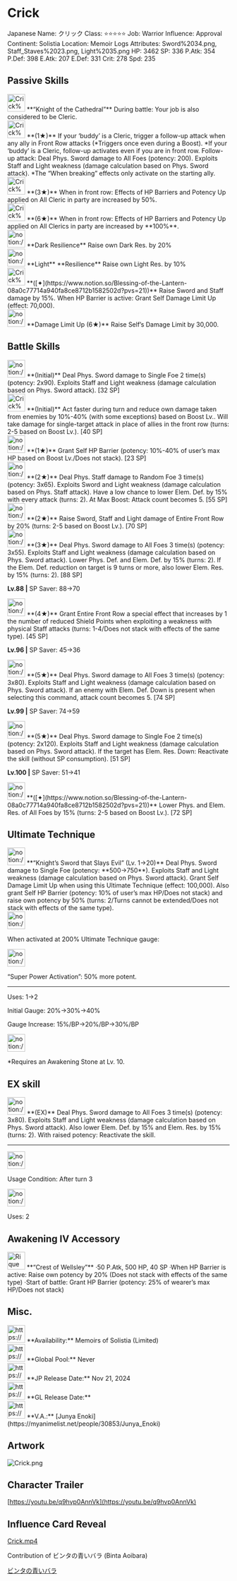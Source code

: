 # Crick

Japanese Name: クリック
Class: ⭐️⭐️⭐️⭐️⭐️
Job: Warrior
Influence: Approval
Continent: Solistia
Location: Memoir Logs
Attributes: Sword%2034.png, Staff_Staves%2023.png, Light%2035.png
HP: 3462
SP: 336
P.Atk: 354
P.Def: 398
E.Atk: 207
E.Def: 331
Crit: 278
Spd: 235

## Passive Skills

<aside>
<img src="Crick%20144ebbc653968005a075dc679f5ec4ad/Knight_of_the_Cathedral.jpg" alt="Crick%20144ebbc653968005a075dc679f5ec4ad/Knight_of_the_Cathedral.jpg" width="40px" /> **“Knight of the Cathedral”**
During battle: Your job is also considered to be Cleric.

</aside>

<aside>
<img src="Crick%20144ebbc653968005a075dc679f5ec4ad/Jump_Follow-up_Attack.png" alt="Crick%20144ebbc653968005a075dc679f5ec4ad/Jump_Follow-up_Attack.png" width="40px" /> **(1★)**
If your ‘buddy’ is a Cleric, trigger a follow-up attack when any ally in Front Row attacks (*Triggers once even during a Boost). *If your ‘buddy’ is a Cleric, follow-up activates even if you are in front row. 
Follow-up attack: Deal Phys. Sword damage to All Foes (potency: 200). Exploits Staff and Light weakness (damage calculation based on Phys. Sword attack).
*The “When breaking” effects only activate on the starting ally.

</aside>

<aside>
<img src="Crick%20144ebbc653968005a075dc679f5ec4ad/Barrier_Potency_Up.jpg" alt="Crick%20144ebbc653968005a075dc679f5ec4ad/Barrier_Potency_Up.jpg" width="40px" /> **(3★)**
When in front row: Effects of HP Barriers and Potency Up applied on All Cleric in party are increased by 50%.

<aside>
<img src="Crick%20144ebbc653968005a075dc679f5ec4ad/Barrier_Potency_Up%201.jpg" alt="Crick%20144ebbc653968005a075dc679f5ec4ad/Barrier_Potency_Up%201.jpg" width="40px" /> **(6★)**
When in front row: Effects of HP Barriers and Potency Up applied on All Clerics in party are increased by **100%**.

</aside>

</aside>

<aside>
<img src="notion://custom_emoji/2482af5e-3bb7-4af8-a110-df4150e44521/12bebbc6-5396-808d-949b-007ad5a768bb" alt="notion://custom_emoji/2482af5e-3bb7-4af8-a110-df4150e44521/12bebbc6-5396-808d-949b-007ad5a768bb" width="40px" /> **Dark Resilience**
Raise own Dark Res. by 20%

</aside>

<aside>
<img src="notion://custom_emoji/2482af5e-3bb7-4af8-a110-df4150e44521/12bebbc6-5396-807d-91cf-007a354b5dbe" alt="notion://custom_emoji/2482af5e-3bb7-4af8-a110-df4150e44521/12bebbc6-5396-807d-91cf-007a354b5dbe" width="40px" /> **Light** **Resilience**
Raise own Light Res. by 10%

</aside>

<aside>
<img src="Crick%20144ebbc653968005a075dc679f5ec4ad/SwordStaff_Augment.jpg" alt="Crick%20144ebbc653968005a075dc679f5ec4ad/SwordStaff_Augment.jpg" width="40px" /> **([✦](https://www.notion.so/Blessing-of-the-Lantern-08a0c77714a940fa8ce8712b1582502d?pvs=21))**
Raise Sword and Staff damage by 15%. When HP Barrier is active: Grant Self Damage Limit Up (effect: 70,000).

</aside>

<aside>
<img src="notion://custom_emoji/2482af5e-3bb7-4af8-a110-df4150e44521/17debbc6-5396-80a6-933a-007af3a7f551" alt="notion://custom_emoji/2482af5e-3bb7-4af8-a110-df4150e44521/17debbc6-5396-80a6-933a-007af3a7f551" width="40px" /> **Damage Limit Up (6★)**
Raise Self’s Damage Limit by 30,000.

</aside>

## Battle Skills

<aside>
<img src="notion://custom_emoji/2482af5e-3bb7-4af8-a110-df4150e44521/12bebbc6-5396-809a-94f6-007af4b7dcdf" alt="notion://custom_emoji/2482af5e-3bb7-4af8-a110-df4150e44521/12bebbc6-5396-809a-94f6-007af4b7dcdf" width="40px" /> **(Initial)**
Deal Phys. Sword damage to Single Foe 2 time(s) (potency: 2x90). Exploits Staff and Light weakness (damage calculation based on Phys. Sword attack). [32 SP]

</aside>

<aside>
<img src="Crick%20144ebbc653968005a075dc679f5ec4ad/Cover.png" alt="Crick%20144ebbc653968005a075dc679f5ec4ad/Cover.png" width="40px" /> **(Initial)**
Act faster during turn and reduce own damage taken from enemies by 10%-40% (with some exceptions) based on Boost Lv.. Will take damage for single-target attack in place of allies in the front row (turns: 2-5 based on Boost Lv.). [40 SP]

</aside>

<aside>
<img src="notion://custom_emoji/2482af5e-3bb7-4af8-a110-df4150e44521/12bebbc6-5396-8014-9f03-007a5f80e26e" alt="notion://custom_emoji/2482af5e-3bb7-4af8-a110-df4150e44521/12bebbc6-5396-8014-9f03-007a5f80e26e" width="40px" /> **(1★)**
Grant Self HP Barrier (potency: 10%-40% of user’s max HP based on Boost Lv./Does not stack). [23 SP]

</aside>

<aside>
<img src="notion://custom_emoji/2482af5e-3bb7-4af8-a110-df4150e44521/12bebbc6-5396-80a6-92b0-007aef763765" alt="notion://custom_emoji/2482af5e-3bb7-4af8-a110-df4150e44521/12bebbc6-5396-80a6-92b0-007aef763765" width="40px" /> **(2★)**
Deal Phys. Staff damage to Random Foe 3 time(s) (potency: 3x65). Exploits Sword and Light weakness (damage calculation based on Phys. Staff attack). Have a low chance to lower Elem. Def. by 15% with every attack (turns: 2). At Max Boost: Attack count becomes 5. [55 SP]

</aside>

<aside>
<img src="notion://custom_emoji/2482af5e-3bb7-4af8-a110-df4150e44521/12bebbc6-5396-80f9-b38d-007a8e50835c" alt="notion://custom_emoji/2482af5e-3bb7-4af8-a110-df4150e44521/12bebbc6-5396-80f9-b38d-007a8e50835c" width="40px" /> **(2★)**
Raise Sword, Staff and Light damage of Entire Front Row by 20% (turns: 2-5 based on Boost Lv.). [70 SP]

</aside>

<aside>
<img src="notion://custom_emoji/2482af5e-3bb7-4af8-a110-df4150e44521/12bebbc6-5396-809a-94f6-007af4b7dcdf" alt="notion://custom_emoji/2482af5e-3bb7-4af8-a110-df4150e44521/12bebbc6-5396-809a-94f6-007af4b7dcdf" width="40px" /> **(3★)**
Deal Phys. Sword damage to All Foes 3 time(s) (potency: 3x55). Exploits Staff and Light weakness (damage calculation based on Phys. Sword attack). Lower Phys. Def. and Elem. Def. by 15% (turns: 2). If the Elem. Def. reduction on target is 9 turns or more, also lower Elem. Res. by 15% (turns: 2). [88 SP]

**Lv.88 |** SP Saver: 88→70

</aside>

<aside>
<img src="notion://custom_emoji/2482af5e-3bb7-4af8-a110-df4150e44521/12bebbc6-5396-80f9-b38d-007a8e50835c" alt="notion://custom_emoji/2482af5e-3bb7-4af8-a110-df4150e44521/12bebbc6-5396-80f9-b38d-007a8e50835c" width="40px" /> **(4★)**
Grant Entire Front Row a special effect that increases by 1 the number of reduced Shield Points when exploiting a weakness with physical Staff attacks (turns: 1-4/Does not stack with effects of the same type). [45 SP]

**Lv.96 |** SP Saver: 45→36

</aside>

<aside>
<img src="notion://custom_emoji/2482af5e-3bb7-4af8-a110-df4150e44521/12bebbc6-5396-809a-94f6-007af4b7dcdf" alt="notion://custom_emoji/2482af5e-3bb7-4af8-a110-df4150e44521/12bebbc6-5396-809a-94f6-007af4b7dcdf" width="40px" /> **(5★)**
Deal Phys. Sword damage to All Foes 3 time(s) (potency: 3x80). Exploits Staff and Light weakness (damage calculation based on Phys. Sword attack). If an enemy with Elem. Def. Down is present when selecting this command, attack count becomes 5. [74 SP]

**Lv.99 |** SP Saver: 74→59

</aside>

<aside>
<img src="notion://custom_emoji/2482af5e-3bb7-4af8-a110-df4150e44521/12bebbc6-5396-809a-94f6-007af4b7dcdf" alt="notion://custom_emoji/2482af5e-3bb7-4af8-a110-df4150e44521/12bebbc6-5396-809a-94f6-007af4b7dcdf" width="40px" /> **(5★)**
Deal Phys. Sword damage to Single Foe 2 time(s) (potency: 2x120). Exploits Staff and Light weakness (damage calculation based on Phys. Sword attack). If the target has Elem. Res. Down: Reactivate the skill (without SP consumption). [51 SP]

**Lv.100 |** SP Saver: 51→41

</aside>

<aside>
<img src="notion://custom_emoji/2482af5e-3bb7-4af8-a110-df4150e44521/12bebbc6-5396-80fa-8d81-007a9ef1d9b2" alt="notion://custom_emoji/2482af5e-3bb7-4af8-a110-df4150e44521/12bebbc6-5396-80fa-8d81-007a9ef1d9b2" width="40px" /> **([✦](https://www.notion.so/Blessing-of-the-Lantern-08a0c77714a940fa8ce8712b1582502d?pvs=21))**
Lower Phys. and Elem. Res. of All Foes by 15% (turns: 2-5 based on Boost Lv.). [72 SP]

</aside>

## Ultimate Technique

<aside>
<img src="notion://custom_emoji/2482af5e-3bb7-4af8-a110-df4150e44521/12bebbc6-5396-809a-94f6-007af4b7dcdf" alt="notion://custom_emoji/2482af5e-3bb7-4af8-a110-df4150e44521/12bebbc6-5396-809a-94f6-007af4b7dcdf" width="40px" /> **“Knight’s Sword that Slays Evil” (Lv. 1→20)**
Deal Phys. Sword damage to Single Foe (potency: **500→750**). Exploits Staff and Light weakness (damage calculation based on Phys. Sword attack). Grant Self Damage Limit Up when using this Ultimate Technique (effect: 100,000). Also grant Self HP Barrier (potency: 10% of user’s max HP/Does not stack) and raise own potency by 50% (turns: 2/Turns cannot be extended/Does not stack with effects of the same type).

<aside>
<img src="notion://custom_emoji/2482af5e-3bb7-4af8-a110-df4150e44521/137ebbc6-5396-80a2-a199-007a067e9993" alt="notion://custom_emoji/2482af5e-3bb7-4af8-a110-df4150e44521/137ebbc6-5396-80a2-a199-007a067e9993" width="40px" />

When activated at 200% Ultimate Technique gauge:

<aside>
<img src="notion://custom_emoji/2482af5e-3bb7-4af8-a110-df4150e44521/193ebbc6-5396-8035-8eea-007a52e85f9d" alt="notion://custom_emoji/2482af5e-3bb7-4af8-a110-df4150e44521/193ebbc6-5396-8035-8eea-007a52e85f9d" width="40px" />

“Super Power Activation”: 50% more potent.

</aside>

</aside>

---

Uses:
1→2

Initial Gauge:
20%→30%→40%

Gauge Increase:
15%/BP→20%/BP→30%/BP

<aside>
<img src="notion://custom_emoji/2482af5e-3bb7-4af8-a110-df4150e44521/182ebbc6-5396-80af-9978-007ac248795b" alt="notion://custom_emoji/2482af5e-3bb7-4af8-a110-df4150e44521/182ebbc6-5396-80af-9978-007ac248795b" width="40px" />

*Requires an Awakening Stone at Lv. 10.

</aside>

</aside>

## EX skill

<aside>
<img src="notion://custom_emoji/2482af5e-3bb7-4af8-a110-df4150e44521/12bebbc6-5396-809a-94f6-007af4b7dcdf" alt="notion://custom_emoji/2482af5e-3bb7-4af8-a110-df4150e44521/12bebbc6-5396-809a-94f6-007af4b7dcdf" width="40px" /> **(EX)**
Deal Phys. Sword damage to All Foes 3 time(s) (potency: 3x80). Exploits Staff and Light weakness (damage calculation based on Phys. Sword attack). Also lower Elem. Def. by 15% and Elem. Res. by 15% (turns: 2). With raised potency: Reactivate the skill.

---

<aside>
<img src="notion://custom_emoji/2482af5e-3bb7-4af8-a110-df4150e44521/137ebbc6-5396-802c-b9bc-007a54884b6f" alt="notion://custom_emoji/2482af5e-3bb7-4af8-a110-df4150e44521/137ebbc6-5396-802c-b9bc-007a54884b6f" width="40px" />

Usage Condition: After turn 3

</aside>

<aside>
<img src="notion://custom_emoji/2482af5e-3bb7-4af8-a110-df4150e44521/137ebbc6-5396-80ba-9f36-007a936447ac" alt="notion://custom_emoji/2482af5e-3bb7-4af8-a110-df4150e44521/137ebbc6-5396-80ba-9f36-007a936447ac" width="40px" />

Uses: 2

</aside>

</aside>

## Awakening IV Accessory

<aside>
<img src="Rique%2003cb41beb766464083f85e40d3bfaf82/Awakening_IV.png" alt="Rique%2003cb41beb766464083f85e40d3bfaf82/Awakening_IV.png" width="40px" /> **“Crest of Wellsley”**
·50 P.Atk, 500 HP, 40 SP
·When HP Barrier is active: Raise own potency by 20% (Does not stack with effects of the same type)
·Start of battle: Grant HP Barrier (potency: 25% of wearer’s max HP/Does not stack)

</aside>

## Misc.

<aside>
<img src="https://www.notion.so/icons/gift_gray.svg" alt="https://www.notion.so/icons/gift_gray.svg" width="40px" /> **Availability:** Memoirs of Solistia (Limited)

</aside>

<aside>
<img src="https://www.notion.so/icons/globe_gray.svg" alt="https://www.notion.so/icons/globe_gray.svg" width="40px" /> **Global Pool:** Never

</aside>

<aside>
<img src="https://www.notion.so/icons/calendar_red.svg" alt="https://www.notion.so/icons/calendar_red.svg" width="40px" /> **JP Release Date:**
Nov 21, 2024

</aside>

<aside>
<img src="https://www.notion.so/icons/calendar_blue.svg" alt="https://www.notion.so/icons/calendar_blue.svg" width="40px" /> **GL Release Date:**

</aside>

<aside>
<img src="https://www.notion.so/icons/microphone_gray.svg" alt="https://www.notion.so/icons/microphone_gray.svg" width="40px" /> **V.A.:** [Junya Enoki](https://myanimelist.net/people/30853/Junya_Enoki)

</aside>

## Artwork

![Crick.png](Crick%20144ebbc653968005a075dc679f5ec4ad/Crick.png)

## Character Trailer

[https://youtu.be/q9hvp0AnnVk](https://youtu.be/q9hvp0AnnVk)

## Influence Card Reveal

[Crick.mp4](Crick%20144ebbc653968005a075dc679f5ec4ad/Crick.mp4)

Contribution of ビンタの青いバラ (Binta Aoibara)

[ビンタの青いバラ](https://www.youtube.com/@binta_aoibara)